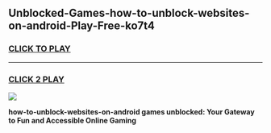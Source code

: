 
## Unblocked-Games-how-to-unblock-websites-on-android-Play-Free-ko7t4
<h3>
<a href="https://premium76.site?title=how-to-unblock-websites-on-android&ref=21A">CLICK TO PLAY</a></h3>
<hr>

<h3>
<a href="https://premium76.site?title=how-to-unblock-websites-on-android&ref=21A">CLICK 2 PLAY</a>
  
</h3>

<a href="https://premium76.site?title=how-to-unblock-websites-on-android&ref=21A"><img src="https://clearcache.store/games.png"></a>


**how-to-unblock-websites-on-android games unblocked: Your Gateway to Fun and Accessible Online Gaming**
